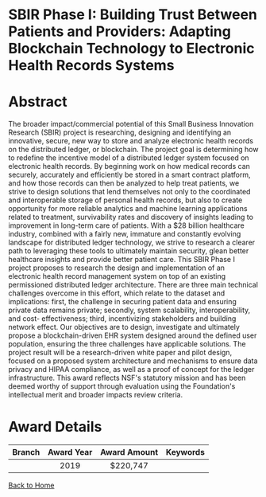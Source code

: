 
SBIR Phase I: Building Trust Between Patients and Providers: Adapting Blockchain Technology to Electronic Health Records Systems
================================================================================================================================

# Abstract


The broader impact/commercial potential of this Small Business Innovation Research (SBIR) project is researching, designing and identifying an innovative, secure, new way to store and analyze electronic health records on the distributed ledger, or blockchain. The project goal is determining how to redefine the incentive model of a distributed ledger system focused on electronic health records. By beginning work on how medical records can securely, accurately and efficiently be stored in a smart contract platform, and how those records can then be analyzed to help treat patients, we strive to design solutions that lend themselves not only to the coordinated and interoperable storage of personal health records, but also to create opportunity for more reliable analytics and machine learning applications related to treatment, survivability rates and discovery of insights leading to improvement in long-term care of patients. With a $28 billion healthcare industry, combined with a fairly new, immature and constantly evolving landscape for distributed ledger technology, we strive to research a clearer path to leveraging these tools to ultimately maintain security, glean better healthcare insights and provide better patient care. This SBIR Phase I project proposes to research the design and implementation of an electronic health record management system on top of an existing permissioned distributed ledger architecture. There are three main technical challenges overcome in this effort, which relate to the dataset and implications: first, the challenge in securing patient data and ensuring private data remains private; secondly, system scalability, interoperability, and cost- effectiveness; third, incentivizing stakeholders and building network effect. Our objectives are to design, investigate and ultimately propose a blockchain-driven EHR system designed around the defined user population, ensuring the three challenges have applicable solutions. The project result will be a research-driven white paper and pilot design, focused on a proposed system architecture and mechanisms to ensure data privacy and HIPAA compliance, as well as a proof of concept for the ledger infrastructure. This award reflects NSF's statutory mission and has been deemed worthy of support through evaluation using the Foundation's intellectual merit and broader impacts review criteria.  

# Award Details

|Branch|Award Year|Award Amount|Keywords|
| :---: | :---: | :---: | :---: |
||2019|$220,747||
  
  


[Back to Home](https://github.com/chrischow/dod_sbir_awards/Reports/JT/#484)